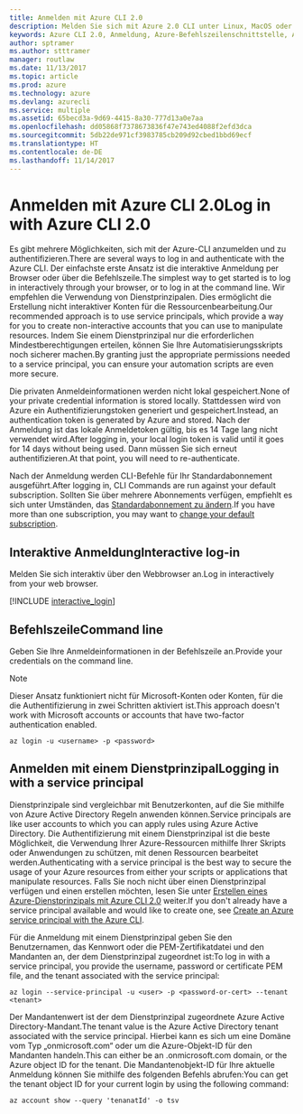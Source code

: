 ```yaml
---
title: Anmelden mit Azure CLI 2.0
description: Melden Sie sich mit Azure 2.0 CLI unter Linux, MacOS oder Windows an.
keywords: Azure CLI 2.0, Anmeldung, Azure-Befehlszeilenschnittstelle, Azure CLI, Authentifizierung, autorisieren, anmelden
author: sptramer
ms.author: stttramer
manager: routlaw
ms.date: 11/13/2017
ms.topic: article
ms.prod: azure
ms.technology: azure
ms.devlang: azurecli
ms.service: multiple
ms.assetid: 65becd3a-9d69-4415-8a30-777d13a0e7aa
ms.openlocfilehash: dd05868f7378673836f47e743ed4088f2efd3dca
ms.sourcegitcommit: 5db22de971cf3983785cb209d92cbed1bbd69ecf
ms.translationtype: HT
ms.contentlocale: de-DE
ms.lasthandoff: 11/14/2017
---
```

# <a name="log-in-with-azure-cli-20"></a><span data-ttu-id="8910a-104">Anmelden mit Azure CLI 2.0</span><span class="sxs-lookup"><span data-stu-id="8910a-104">Log in with Azure CLI 2.0</span></span>

<span data-ttu-id="8910a-105">Es gibt mehrere Möglichkeiten, sich mit der Azure-CLI anzumelden und zu authentifizieren.</span><span class="sxs-lookup"><span data-stu-id="8910a-105">There are several ways to log in and authenticate with the Azure CLI.</span></span> <span data-ttu-id="8910a-106">Der einfachste erste Ansatz ist die interaktive Anmeldung per Browser oder über die Befehlszeile.</span><span class="sxs-lookup"><span data-stu-id="8910a-106">The simplest way to get started is to log in interactively through your browser, or to log in at the command line.</span></span> <span data-ttu-id="8910a-107">Wir empfehlen die Verwendung von Dienstprinzipalen. Dies ermöglicht die Erstellung nicht interaktiver Konten für die Ressourcenbearbeitung.</span><span class="sxs-lookup"><span data-stu-id="8910a-107">Our recommended approach is to use service principals, which provide a way for you to create non-interactive accounts that you can use to manipulate resources.</span></span> <span data-ttu-id="8910a-108">Indem Sie einem Dienstprinzipal nur die erforderlichen Mindestberechtigungen erteilen, können Sie Ihre Automatisierungsskripts noch sicherer machen.</span><span class="sxs-lookup"><span data-stu-id="8910a-108">By granting just the appropriate permissions needed to a service principal, you can ensure your automation scripts are even more secure.</span></span> 

<span data-ttu-id="8910a-109">Die privaten Anmeldeinformationen werden nicht lokal gespeichert.</span><span class="sxs-lookup"><span data-stu-id="8910a-109">None of your private credential information is stored locally.</span></span> <span data-ttu-id="8910a-110">Stattdessen wird von Azure ein Authentifizierungstoken generiert und gespeichert.</span><span class="sxs-lookup"><span data-stu-id="8910a-110">Instead, an authentication token is generated by Azure and stored.</span></span> <span data-ttu-id="8910a-111">Nach der Anmeldung ist das lokale Anmeldetoken gültig, bis es 14 Tage lang nicht verwendet wird.</span><span class="sxs-lookup"><span data-stu-id="8910a-111">After logging in, your local login token is valid until it goes for 14 days without being used.</span></span> <span data-ttu-id="8910a-112">Dann müssen Sie sich erneut authentifizieren.</span><span class="sxs-lookup"><span data-stu-id="8910a-112">At that point, you will need to re-authenticate.</span></span>

<span data-ttu-id="8910a-113">Nach der Anmeldung werden CLI-Befehle für Ihr Standardabonnement ausgeführt.</span><span class="sxs-lookup"><span data-stu-id="8910a-113">After logging in, CLI Commands are run against your default subscription.</span></span> <span data-ttu-id="8910a-114">Sollten Sie über mehrere Abonnements verfügen, empfiehlt es sich unter Umständen, das [Standardabonnement zu ändern](manage-azure-subscriptions-azure-cli.md).</span><span class="sxs-lookup"><span data-stu-id="8910a-114">If you have more than one subscription, you may want to [change your default subscription](manage-azure-subscriptions-azure-cli.md).</span></span>

## <a name="interactive-log-in"></a><span data-ttu-id="8910a-115">Interaktive Anmeldung</span><span class="sxs-lookup"><span data-stu-id="8910a-115">Interactive log-in</span></span>

<span data-ttu-id="8910a-116">Melden Sie sich interaktiv über den Webbrowser an.</span><span class="sxs-lookup"><span data-stu-id="8910a-116">Log in interactively from your web browser.</span></span>

[!INCLUDE [interactive_login](includes/interactive-login.md)]

## <a name="command-line"></a><span data-ttu-id="8910a-117">Befehlszeile</span><span class="sxs-lookup"><span data-stu-id="8910a-117">Command line</span></span>

<span data-ttu-id="8910a-118">Geben Sie Ihre Anmeldeinformationen in der Befehlszeile an.</span><span class="sxs-lookup"><span data-stu-id="8910a-118">Provide your credentials on the command line.</span></span>

> [!Note]
> <span data-ttu-id="8910a-119">Dieser Ansatz funktioniert nicht für Microsoft-Konten oder Konten, für die die Authentifizierung in zwei Schritten aktiviert ist.</span><span class="sxs-lookup"><span data-stu-id="8910a-119">This approach doesn't work with Microsoft accounts or accounts that have two-factor authentication enabled.</span></span>

```azurecli-interactive
az login -u <username> -p <password>
```

## <a name="logging-in-with-a-service-principal"></a><span data-ttu-id="8910a-120">Anmelden mit einem Dienstprinzipal</span><span class="sxs-lookup"><span data-stu-id="8910a-120">Logging in with a service principal</span></span>

<span data-ttu-id="8910a-121">Dienstprinzipale sind vergleichbar mit Benutzerkonten, auf die Sie mithilfe von Azure Active Directory Regeln anwenden können.</span><span class="sxs-lookup"><span data-stu-id="8910a-121">Service principals are like user accounts to which you can apply rules using Azure Active Directory.</span></span>
<span data-ttu-id="8910a-122">Die Authentifizierung mit einem Dienstprinzipal ist die beste Möglichkeit, die Verwendung Ihrer Azure-Ressourcen mithilfe Ihrer Skripts oder Anwendungen zu schützen, mit denen Ressourcen bearbeitet werden.</span><span class="sxs-lookup"><span data-stu-id="8910a-122">Authenticating with a service principal is the best way to secure the usage of your Azure resources from either your scripts or applications that manipulate resources.</span></span> <span data-ttu-id="8910a-123">Falls Sie noch nicht über einen Dienstprinzipal verfügen und einen erstellen möchten, lesen Sie unter [Erstellen eines Azure-Dienstprinzipals mit Azure CLI 2.0](create-an-azure-service-principal-azure-cli.md) weiter.</span><span class="sxs-lookup"><span data-stu-id="8910a-123">If you don't already have a service principal available and would like to create one, see [Create an Azure service principal with the Azure CLI](create-an-azure-service-principal-azure-cli.md).</span></span>

<span data-ttu-id="8910a-124">Für die Anmeldung mit einem Dienstprinzipal geben Sie den Benutzernamen, das Kennwort oder die PEM-Zertifikatdatei und den Mandanten an, der dem Dienstprinzipal zugeordnet ist:</span><span class="sxs-lookup"><span data-stu-id="8910a-124">To log in with a service principal, you provide the username, password or certificate PEM file, and the tenant associated with the service principal:</span></span>

```azurecli-interactive
az login --service-principal -u <user> -p <password-or-cert> --tenant <tenant>
```

<span data-ttu-id="8910a-125">Der Mandantenwert ist der dem Dienstprinzipal zugeordnete Azure Active Directory-Mandant.</span><span class="sxs-lookup"><span data-stu-id="8910a-125">The tenant value is the Azure Active Directory tenant associated with the service principal.</span></span> <span data-ttu-id="8910a-126">Hierbei kann es sich um eine Domäne vom Typ „onmicrosoft.com“ oder um die Azure-Objekt-ID für den Mandanten handeln.</span><span class="sxs-lookup"><span data-stu-id="8910a-126">This can either be an .onmicrosoft.com domain, or the Azure object ID for the tenant.</span></span>
<span data-ttu-id="8910a-127">Die Mandantenobjekt-ID für Ihre aktuelle Anmeldung können Sie mithilfe des folgenden Befehls abrufen:</span><span class="sxs-lookup"><span data-stu-id="8910a-127">You can get the tenant object ID for your current login by using the following command:</span></span>

```azurecli
az account show --query 'tenanatId' -o tsv
```

